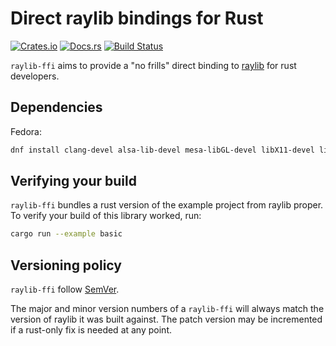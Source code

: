 # Direct raylib bindings for Rust
[![Crates.io](https://img.shields.io/crates/v/raylib-ffi)](https://crates.io/crates/raylib-ffi)
[![Docs.rs](https://docs.rs/raylib-ffi/badge.svg)](https://docs.rs/raylib-ffi)
[![Build Status](https://github.com/Ewpratten/raylib-ffi/actions/workflows/build.yml/badge.svg)](https://github.com/Ewpratten/raylib-ffi/actions/workflows/build.yml)

`raylib-ffi` aims to provide a "no frills" direct binding to [raylib](https://www.raylib.com/) for rust developers.

## Dependencies

Fedora:

```sh
dnf install clang-devel alsa-lib-devel mesa-libGL-devel libX11-devel libXrandr-devel libXi-devel libXcursor-devel libXinerama-devel libatomic cmake
```

## Verifying your build

`raylib-ffi` bundles a rust version of the example project from raylib proper. To verify your build of this library worked, run:

```sh
cargo run --example basic
```

## Versioning policy

`raylib-ffi` follow [SemVer](https://semver.org/).

The major and minor version numbers of a `raylib-ffi` will always match the version of raylib it was built against. The patch version may be incremented if a rust-only fix is needed at any point.
